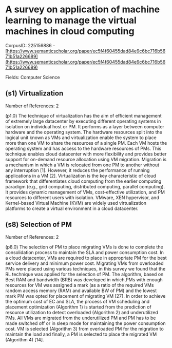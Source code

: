 # A survey on application of machine learning to manage the virtual machines in cloud computing

CorpusID: 225156886 - [https://www.semanticscholar.org/paper/ec5f4f60455dad84e9c6bc716b5671b51a226689](https://www.semanticscholar.org/paper/ec5f4f60455dad84e9c6bc716b5671b51a226689)

Fields: Computer Science

## (s1) Virtualization
Number of References: 2

(p1.0) The technique of virtualization has the aim of efficient management of extremely large datacenter by executing different operating systems in isolation on individual host or PM. It performs as a layer between computer hardware and the operating system. The hardware resources split into the logical unit known as VMs and virtualization enable the system to place more than one VM to share the resources of a single PM. Each VM hosts the operating system and has access to the hardware resources of PMs. This technique enables cloud datacenter with more flexibility and provides better support for on-demand resource allocation using VM migration. Migration is a mechanism in which a VM is relocated from one PM to another without any interruption [1]. However, it reduces the performance of running applications in a VM [2]. Virtualization is the key characteristic of cloud framework that differentiates cloud computing from the earlier computing paradigm (e.g., grid computing, distributed computing, parallel computing). It provides dynamic management of VMs, cost-effective utilization, and PM resources to different users with isolation. VMware, XEN hypervisor, and Kernel-based Virtual Machine (KVM) are widely used virtualization platforms to create a virtual environment in a cloud datacenter.
## (s8) Selection of PM
Number of References: 2

(p8.0) The selection of PM to place migrating VMs is done to complete the consolidation process to maintain the SLA and power consumption cost. In a cloud datacenter, VMs are required to place in appropriate PM for the best service delivery and minimum power cost. Migrating VMs from overloaded PMs were placed using various techniques, in this survey we found that the RL technique was applied for the selection of PM. The algorithm, based on Best RAM and bandwidth (BRB) was developed in which,PMs with enough resources for VM was assigned a mark (as a ratio of the required VMs random access memory (RAM) and available BW of PM) and the lowest mark PM was opted for placement of migrating VM [27]. In order to achieve the optimum cost of EC and SLA, the process of VM scheduling and placement optimization (Algorithm 1) is started from the prediction of resource utilization to detect overloaded (Algorithm 2) and underutilized PMs. All VMs are migrated from the underutilized PM and PM has to be made switched off or in sleep mode for maintaining the power consumption cost. VM is selected (Algorithm 3) from overloaded PM for the migration to maintain the load and finally, a PM is selected to place the migrated VM (Algorithm 4) [14].
